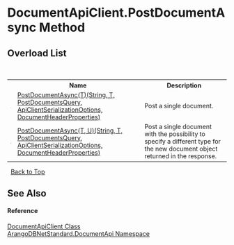# DocumentApiClient.PostDocumentAsync Method 
 


## Overload List
&nbsp;<table><tr><th></th><th>Name</th><th>Description</th></tr><tr><td>![Public method](media/pubmethod.gif "Public method")</td><td><a href="661f04f9-aaa2-ee25-0349-cd2a6ceb2383">PostDocumentAsync(T)(String, T, PostDocumentsQuery, ApiClientSerializationOptions, DocumentHeaderProperties)</a></td><td>
Post a single document.</td></tr><tr><td>![Public method](media/pubmethod.gif "Public method")</td><td><a href="bc8b9866-0971-cc0b-1b49-f82e35332b1d">PostDocumentAsync(T, U)(String, T, PostDocumentsQuery, ApiClientSerializationOptions, DocumentHeaderProperties)</a></td><td>
Post a single document with the possibility to specify a different type for the new document object returned in the response.</td></tr></table>&nbsp;
<a href="#documentapiclient.postdocumentasync-method">Back to Top</a>

## See Also


#### Reference
<a href="cd42246b-93a7-65bc-606d-b54b1f465670">DocumentApiClient Class</a><br /><a href="927cb31f-380a-2bf4-a1ca-09ab720e232b">ArangoDBNetStandard.DocumentApi Namespace</a><br />